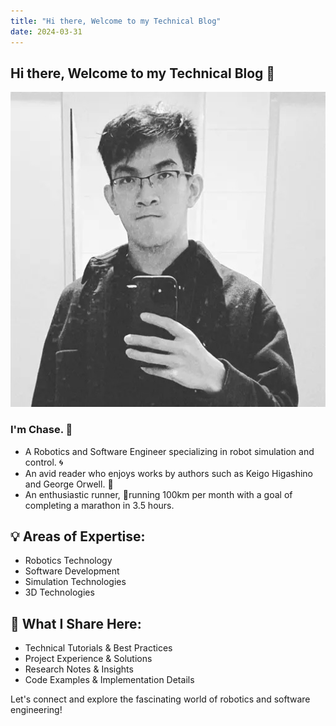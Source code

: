 ```yaml
---
title: "Hi there, Welcome to my Technical Blog"
date: 2024-03-31
---
```


## Hi there, Welcome to my Technical Blog 👋 

<div class="profile">
    <div class="profile_inner">
        <img src="cjt.jpg" alt="Chase">
    </div>
</div>

### I'm Chase. 🐋
- A Robotics and Software Engineer specializing in robot simulation and control. 🌀
- An avid reader who enjoys works by authors such as Keigo Higashino and George Orwell. 📘
- An enthusiastic runner, 🏃running 100km per month with a goal of completing a marathon in 3.5 hours. 

## 💡 Areas of Expertise:
- Robotics Technology
- Software Development
- Simulation Technologies
- 3D Technologies


## 🔧 What I Share Here:
- Technical Tutorials & Best Practices
- Project Experience & Solutions
- Research Notes & Insights
- Code Examples & Implementation Details

Let's connect and explore the fascinating world of robotics and software engineering!


